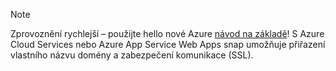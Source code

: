 
> [!NOTE]
> Zprovoznění rychlejší – použijte hello nové Azure [návod na základě](http://support.microsoft.com/kb/2990804)!  S Azure Cloud Services nebo Azure App Service Web Apps snap umožňuje přiřazení vlastního názvu domény a zabezpečení komunikace (SSL).
> 
> 

